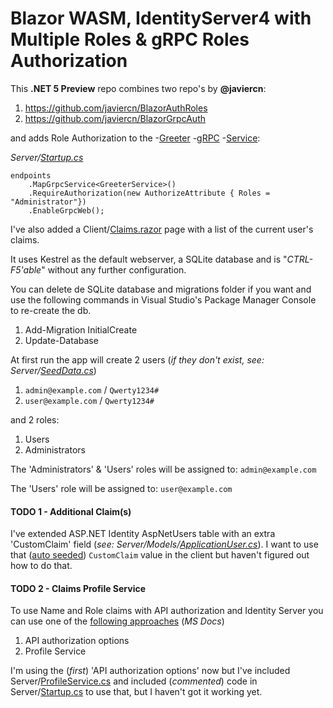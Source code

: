 # Blazor WASM, IdentityServer4 with Multiple Roles &amp; gRPC Roles Authorization

This **.NET 5 Preview** repo combines two repo's by **@javiercn**:

1. https://github.com/javiercn/BlazorAuthRoles
2. https://github.com/javiercn/BlazorGrpcAuth

and adds Role Authorization to the -[Greeter](BlazorTemplate/Client/Pages/GreeterGrpc.razor) -[gRPC](BlazorTemplate/Shared/Contracts/greeter.proto) -[Service](BlazorTemplate/Server/GrpcServices/GreeterService.cs):

_Server/[Startup.cs](BlazorTemplate/Server/Startup.cs)_

    endpoints
        .MapGrpcService<GreeterService>()
        .RequireAuthorization(new AuthorizeAttribute { Roles = "Administrator"})
        .EnableGrpcWeb();
        
I've also added a Client/[Claims.razor](BlazorTemplate/Client/Pages/Claims.razor) page with a list of the current user's claims.

It uses Kestrel as the default webserver, a SQLite database and is "*CTRL-F5'able*" without any further configuration.

You can delete de SQLite database and migrations folder if you want and use the following commands in Visual Studio's Package Manager Console to re-create the db.

1. Add-Migration InitialCreate
2. Update-Database

At first run the app will create 2 users (_if they don't exist, see: Server/[SeedData.cs](BlazorTemplate/Server/Data/SeedData.cs)_)

1. `admin@example.com` / `Qwerty1234#`
2. `user@example.com` / `Qwerty1234#`

and 2 roles: 

1. Users
2. Administrators

The 'Administrators' &amp; 'Users' roles will be assigned to: `admin@example.com`

The 'Users' role will be assigned to: `user@example.com`

#### TODO 1 - Additional Claim(s)

I've extended ASP.NET Identity AspNetUsers table with an extra 'CustomClaim' field (_see: Server/Models/[ApplicationUser.cs](BlazorTemplate/Server/Models/ApplicationUser.cs)_). I want to use that ([auto seeded](BlazorTemplate/Server/Data/SeedData.cs)) `CustomClaim` value in the client but haven't figured out how to do that.

#### TODO 2 - Claims Profile Service

To use Name and Role claims with API authorization and Identity Server you can use one of the [following approaches](https://docs.microsoft.com/en-us/aspnet/core/blazor/security/webassembly/hosted-with-identity-server#configure-identity-server) (_MS Docs_)

1. API authorization options
2. Profile Service

I'm using the (_first_) 'API authorization options' now but I've included Server/[ProfileService.cs](BlazorTemplate/Server/ProfileService.cs) and included (_commented_) code in Server/[Startup.cs](BlazorTemplate/Server/Startup.cs) to use that, but I haven't got it working yet.
